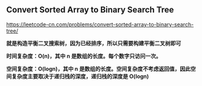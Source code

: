 ## Convert Sorted Array to Binary Search Tree

https://leetcode-cn.com/problems/convert-sorted-array-to-binary-search-tree/

**就是构造平衡二叉搜索树，因为已经排序，所以只需要构建平衡二叉树即可**

**时间复杂度：O(n)，其中 n 是数组的长度。每个数字只访问一次。**

**空间复杂度：O(logn)，其中 n 是数组的长度。空间复杂度不考虑返回值，因此空间复杂度主要取决于递归栈的深度，递归栈的深度是 O(logn)**

